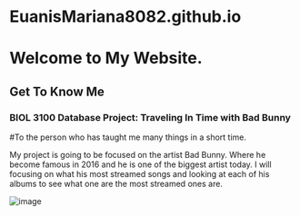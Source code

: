 # EuanisMariana8082.github.io


# Welcome to My Website.
## Get To Know Me
### BIOL 3100 Database Project: Traveling In Time with Bad Bunny 


#To the person who has taught me many things in a short time.

My project is going to be focused on the artist Bad Bunny.
Where he become famous in 2016 and he is one of the biggest artist today. I will focusing on what his most streamed songs and looking at each of his albums to see what one are the most streamed ones are. 

![image](https://github.com/EuanisMariana8082/EuanisMariana8082.github.io/assets/122510224/2b088680-87dc-497e-809b-a60908f20fd9)
